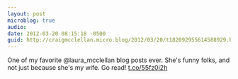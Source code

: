 ```yaml
---
layout: post
microblog: true
audio: 
date: 2012-03-20 08:15:18 -0500
guid: http://craigmcclellan.micro.blog/2012/03/20/t182092955614588929.html
---
```

One of my favorite @laura_mcclellan blog posts ever. She's funny folks, and not just because she's my wife. Go read! 
[t.co/55fz0i2h](http://t.co/55fz0i2h)
